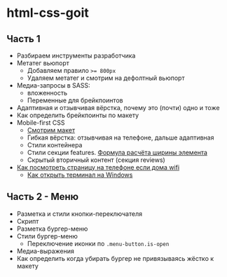# html-css-goit

## Часть 1

- Разбираем инструменты разработчика
- Метатег вьюпорт
  - Добавляем правило `>= 800px`
  - Удаляем метатег и смотрим на дефолтный вьюпорт
- Медиа-запросы в SASS:
  - вложенность
  - Переменные для брейкпоинтов
- Адаптивная и отзывчивая вёрстка, почему это (почти) одно и тоже
- Как определить брейкпоинты по макету
- Mobile-first CSS
  - [Смотрим макет](https://miro.com/app/board/o9J_kqAkqUg=/)
  - Гибкая вёрстка: отзывчивая на телефоне, дальше адаптивная
  - Стили контейнера
  - Стили секции features. [Формула расчёта ширины элемента](https://gist.github.com/luxplanjay/b2cdf8f124fc2c896789a28b6ba16a87)
  - Скрытый вторичный контент (секция reviews)
- [Как посмотреть страницу на телефоне если дома wifi](https://github.com/ritwickdey/vscode-live-server/blob/master/docs/faqs.md#how-to-access-the-server-from-mobile)
  - [Как открыть терминал на Windows](https://youtu.be/S3eN_xdz3gg)

## Часть 2 - Меню

- Разметка и стили кнопки-переключателя
- Скрипт
- Разметка бургер-меню
- Стили бургер-меню
  - Переключение иконки по `.menu-button.is-open`
- Медиа-выражения
- Как определить когда убирать бургер не привязываясь жёстко к макету
